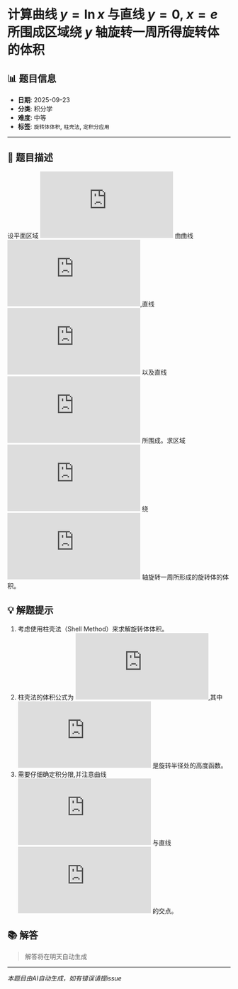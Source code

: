 # 计算曲线 $y = \ln x$ 与直线 $y = 0$, $x = e$ 所围成区域绕 $y$ 轴旋转一周所得旋转体的体积

## 📊 题目信息

- **日期**: 2025-09-23
- **分类**: 积分学
- **难度**: 中等
- **标签**: `旋转体体积`, `柱壳法`, `定积分应用`

---

## 📝 题目描述

设平面区域 ![equation](https://latex.codecogs.com/svg.latex?D) 由曲线 ![equation](https://latex.codecogs.com/svg.latex?y%20%3D%20%5Cln%20x),直线 ![equation](https://latex.codecogs.com/svg.latex?y%20%3D%200) 以及直线 ![equation](https://latex.codecogs.com/svg.latex?x%20%3D%20e) 所围成。求区域 ![equation](https://latex.codecogs.com/svg.latex?D) 绕 ![equation](https://latex.codecogs.com/svg.latex?y) 轴旋转一周所形成的旋转体的体积。

## 💡 解题提示

1. 考虑使用柱壳法（Shell Method）来求解旋转体体积。
2. 柱壳法的体积公式为 ![equation](https://latex.codecogs.com/svg.latex?V%20%3D%202%5Cpi%20%5Cint_%7Ba%7D%5E%7Bb%7D%20x%20%5Ccdot%20f(x)%20dx),其中 ![equation](https://latex.codecogs.com/svg.latex?f(x)) 是旋转半径处的高度函数。
3. 需要仔细确定积分限,并注意曲线 ![equation](https://latex.codecogs.com/svg.latex?y%20%3D%20%5Cln%20x) 与直线 ![equation](https://latex.codecogs.com/svg.latex?y%3D0) 的交点。

## 📚 解答

> 解答将在明天自动生成

---

*本题目由AI自动生成，如有错误请提issue*
